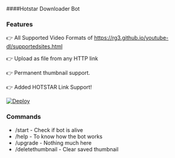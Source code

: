 ####Hotstar Downloader Bot

### Features

👉 All Supported Video Formats of https://rg3.github.io/youtube-dl/supportedsites.html

👉 Upload as file from any HTTP link

👉 Permanent thumbnail support.

👉 Added HOTSTAR Link Support!



[![Deploy](https://www.herokucdn.com/deploy/button.svg)](https://www.heroku.com/deploy?template=https://github.com/AsuranJ/Turbo-URL-Uploader2.0)


### Commands

* /start             - Check if bot is alive
* /help              - To know how the bot works
* /upgrade           - Nothing much here
* /deletethumbnail   - Clear saved thumbnail
